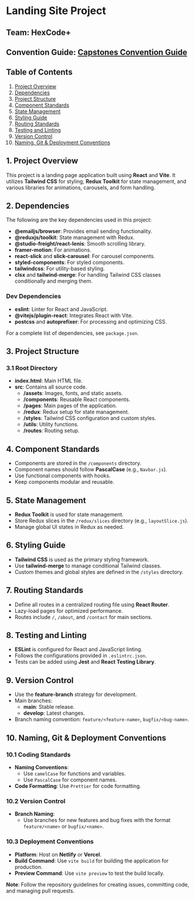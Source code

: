 # Landing Site Project

## Team: HexCode+
 
## Convention Guide: [Capstones Convention Guide](https://outgoing-oval-b13.notion.site/Capstones-Convention-Guide-f8214576f0da41758941a1678c8a6e07?pvs=4)

## Table of Contents
1. [Project Overview](#project-overview)
2. [Dependencies](#dependencies)
3. [Project Structure](#project-structure)
4. [Component Standards](#component-standards)
5. [State Management](#state-management)
6. [Styling Guide](#styling-guide)
7. [Routing Standards](#routing-standards)
8. [Testing and Linting](#testing-and-linting)
9. [Version Control](#version-control)
10. [Naming, Git & Deployment Conventions](#naming-git-deployment-conventions)

## 1. Project Overview
This project is a landing page application built using **React** and **Vite**. It utilizes **Tailwind CSS** for styling, **Redux Toolkit** for state management, and various libraries for animations, carousels, and form handling.

## 2. Dependencies
The following are the key dependencies used in this project:
- **@emailjs/browser**: Provides email sending functionality.
- **@reduxjs/toolkit**: State management with Redux.
- **@studio-freight/react-lenis**: Smooth scrolling library.
- **framer-motion**: For animations.
- **react-slick** and **slick-carousel**: For carousel components.
- **styled-components**: For styled components.
- **tailwindcss**: For utility-based styling.
- **clsx** and **tailwind-merge**: For handling Tailwind CSS classes conditionally and merging them.

### Dev Dependencies
- **eslint**: Linter for React and JavaScript.
- **@vitejs/plugin-react**: Integrates React with Vite.
- **postcss** and **autoprefixer**: For processing and optimizing CSS.

For a complete list of dependencies, see `package.json`.

## 3. Project Structure

### 3.1 Root Directory
- **index.html**: Main HTML file.
- **src**: Contains all source code.
  - **/assets**: Images, fonts, and static assets.
  - **/components**: Reusable React components.
  - **/pages**: Main pages of the application.
  - **/redux**: Redux setup for state management.
  - **/styles**: Tailwind CSS configuration and custom styles.
  - **/utils**: Utility functions.
  - **/routes**: Routing setup.

## 4. Component Standards
- Components are stored in the `/components` directory.
- Component names should follow **PascalCase** (e.g., `Navbar.js`).
- Use functional components with hooks.
- Keep components modular and reusable.

## 5. State Management
- **Redux Toolkit** is used for state management.
- Store Redux slices in the `/redux/slices` directory (e.g., `layoutSlice.js`).
- Manage global UI states in Redux as needed.

## 6. Styling Guide
- **Tailwind CSS** is used as the primary styling framework.
- Use **tailwind-merge** to manage conditional Tailwind classes.
- Custom themes and global styles are defined in the `/styles` directory.

## 7. Routing Standards
- Define all routes in a centralized routing file using **React Router**.
- Lazy-load pages for optimized performance.
- Routes include `/`, `/about`, and `/contact` for main sections.

## 8. Testing and Linting
- **ESLint** is configured for React and JavaScript linting.
- Follows the configurations provided in `.eslintrc.json`.
- Tests can be added using **Jest** and **React Testing Library**.

## 9. Version Control
- Use the **feature-branch** strategy for development.
- Main branches:
  - **main**: Stable release.
  - **develop**: Latest changes.
- Branch naming convention: `feature/<feature-name>`, `bugfix/<bug-name>`.

## 10. Naming, Git & Deployment Conventions

### 10.1 Coding Standards
- **Naming Conventions**:
  - Use `camelCase` for functions and variables.
  - Use `PascalCase` for component names.
- **Code Formatting**: Use `Prettier` for code formatting.

### 10.2 Version Control
- **Branch Naming**:
  - Use branches for new features and bug fixes with the format `feature/<name>` or `bugfix/<name>`.

### 10.3 Deployment Conventions
- **Platform**: Host on **Netlify** or **Vercel**.
- **Build Command**: Use `vite build` for building the application for production.
- **Preview Command**: Use `vite preview` to test the build locally.

**Note**: Follow the repository guidelines for creating issues, committing code, and managing pull requests.
